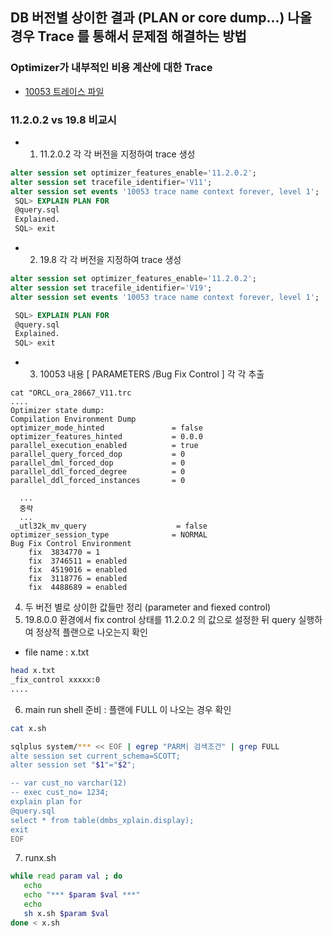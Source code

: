 ## DB 버전별 상이한 결과 (PLAN or core dump...) 나올 경우 Trace 를 통해서 문제점 해결하는 방법
### Optimizer가 내부적인 비용 계산에 대한 Trace
* [10053 트레이스 파일](http://wiki.gurubee.net/pages/viewpage.action?pageId=3899776)
### 11.2.0.2 vs 19.8 비교시
* 1) 11.2.0.2 각 각 버전을 지정하여 trace 생성
```sql
alter session set optimizer_features_enable='11.2.0.2';
alter session set tracefile_identifier='V11';
alter session set events '10053 trace name context forever, level 1';
 SQL> EXPLAIN PLAN FOR 
 @query.sql
 Explained.
 SQL> exit

```
* 2) 19.8 각 각 버전을 지정하여 trace 생성
```sql
alter session set optimizer_features_enable='11.2.0.2';
alter session set tracefile_identifier='V19';
alter session set events '10053 trace name context forever, level 1';

 SQL> EXPLAIN PLAN FOR 
 @query.sql
 Explained.
 SQL> exit

```
* 3) 10053 내용 [ PARAMETERS /Bug Fix Control ] 각 각 추출
```
cat "ORCL_ora_28667_V11.trc
....
Optimizer state dump:
Compilation Environment Dump
optimizer_mode_hinted               = false
optimizer_features_hinted           = 0.0.0
parallel_execution_enabled          = true
parallel_query_forced_dop           = 0
parallel_dml_forced_dop             = 0
parallel_ddl_forced_degree          = 0
parallel_ddl_forced_instances       = 0

  ...
  중략
  ...
 _utl32k_mv_query                    = false
optimizer_session_type              = NORMAL
Bug Fix Control Environment
    fix  3834770 = 1
    fix  3746511 = enabled
    fix  4519016 = enabled
    fix  3118776 = enabled
    fix  4488689 = enabled

  ```
  
  4) 두 버전 별로 상이한 값들만 정리 (parameter and fiexed control)
  5) 19.8.0.0 환경에서 fix control 상태를 11.2.0.2 의 값으로 설정한 뒤 query 실행하여 정상적 플랜으로 나오는지 확인 
  * file name : x.txt

```bash
head x.txt
_fix_control xxxxx:0  
....
```  
  
  6) main run shell 준비 : 플랜에 FULL 이 나오는 경우 확인 
  
  ```bash
  cat x.sh
  
  sqlplus system/*** << EOF | egrep "PARM| 검색조건" | grep FULL
  alte session set current_schema=SCOTT;
  alter session set "$1"="$2";
  
  -- var cust_no varchar(12)
  -- exec cust_no= 1234;
  explain plan for
  @query.sql
  select * from table(dmbs_xplain.display);
  exit
  EOF
  ```
  
  7) runx.sh 
  
  ```bash
  while read param val ; do
     echo 
     echo "*** $param $val ***"
     echo
     sh x.sh $param $val
  done < x.sh
  ```
  
